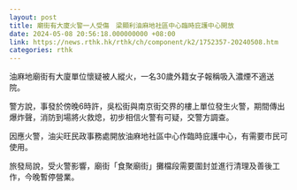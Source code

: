 ```yaml
---
layout: post
title: 廟街有大廈火警一人受傷　梁顯利油麻地社區中心臨時庇護中心開放
date: 2024-05-08 20:56:18.000000000 +08:00
link: https://news.rthk.hk/rthk/ch/component/k2/1752357-20240508.htm
categories: rthk
---
```


油麻地廟街有大廈單位懷疑被人縱火，一名30歲外籍女子報稱吸入濃煙不適送院。

警方說，事發於傍晚6時許，吳松街與南京街交界的樓上單位發生火警，期間傳出爆炸聲，消防到場將火救熄，初步相信火警有可疑，交警方調查。

因應火警，油尖旺民政事務處開放油麻地社區中心作臨時庇護中心，有需要市民可使用。

旅發局說，受火警影響，廟街「食聚廟街」攤檔段需要圍封並進行清理及善後工作，今晚暫停營業。
